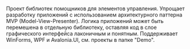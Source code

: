 Проект библиотек помощников для элементов управления. Упрощает разработку приложений с использованием архитектурного
паттерна MVP (Model-View-Presenter). Логика приложений может быть перемешена в отдельную библиотеку, оставляя код в слое 
графического интерфейса лаконичным и понятным. Поддерживает WinForms, WPF и Avalonia.UI, см. проекты в папке "Demo".
